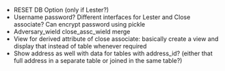 - RESET DB Option (only if Lester?)
- Username password? Different interfaces for Lester and Close associate? Can encrypt password using pickle
- Adversary_wield close_assc_wield merge
- View for derived attribute of close associate: basically create a view and display that instead of table whenever required
- Show address as well with data for tables with address_id? (either that full address in a separate table or joined in the same table?)
